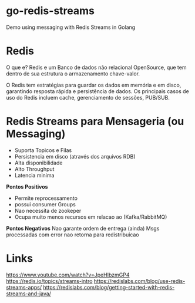# go-redis-streams
Demo using messaging with Redis Streams in Golang


# Redis

O que e?
Redis e um Banco de dados não relacional OpenSource, que tem dentro de sua estrutura o armazenamento chave-valor.

O Redis tem estratégias para guardar os dados em memória e em disco, garantindo resposta rápida e persistência de dados. Os principais casos de uso do Redis incluem cache, gerenciamento de sessões, PUB/SUB.

# Redis Streams para Mensageria (ou Messaging)

- Suporta Topicos e Filas 
- Persistencia em disco (através dos arquivos RDB)
- Alta disponibilidade
- Alto Throughput
- Latencia minima

**Pontos Positivos**

- Permite reprocessamento
- possui consumer Groups
- Nao necessita de zookeper
- Ocupa muito menos recursos em relacao ao (Kafka/RabbitMQ)

**Pontos Negativos**
Nao garante ordem de entrega (ainda)
Msgs processadas com error nao retorna para redistribuicao


# Links

https://www.youtube.com/watch?v=JpeHIbzmGP4
https://redis.io/topics/streams-intro
https://redislabs.com/blog/use-redis-streams-apps/
https://redislabs.com/blog/getting-started-with-redis-streams-and-java/

